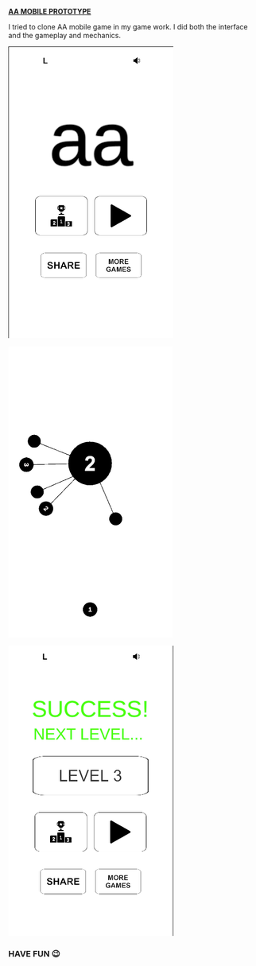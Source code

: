 **<u>AA MOBILE PROTOTYPE</u>**

I tried to clone AA mobile game in my game work. I did both the interface and the gameplay and mechanics.

![](https://github.com/MehmetPolat482/Game_Projects/blob/a559d0fb91d48a5c09b0fd969032c201dd6bf7b4/AA_Mobile_Prototype/Images/AA.png)

![](https://github.com/MehmetPolat482/Game_Projects/blob/f34e2ea8a1bfcf387bc0455ee43f6a7f4975ee01/AA_Mobile_Prototype/Images/AA_2.png)

![](https://github.com/MehmetPolat482/Game_Projects/blob/f34e2ea8a1bfcf387bc0455ee43f6a7f4975ee01/AA_Mobile_Prototype/Images/AA_3.png)

###                                           **HAVE FUN** 😉
